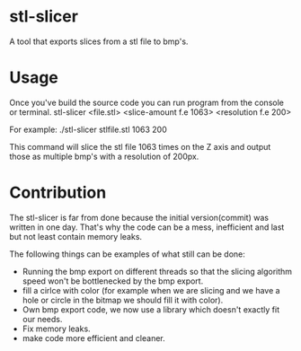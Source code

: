 # stl-slicer
A tool that exports slices from a stl file to bmp's.

# Usage
Once you've build the source code you can run program from the console or terminal.
stl-slicer <file.stl> <slice-amount f.e 1063> <resolution f.e 200>

For example: ./stl-slicer stlfile.stl 1063 200

This command will slice the stl file 1063 times on the Z axis and output those as multiple bmp's with a resolution of 200px.

# Contribution
The stl-slicer is far from done because the initial version(commit) was written in one day. That's why the code can be a mess, inefficient and last but not least contain memory leaks.

The following things can be examples of what still can be done:
- Running the bmp export on different threads so that the slicing algorithm speed won't be bottlenecked by the bmp export.
- fill a cirlce with color (for example when we are slicing and we have a hole or circle in the bitmap we should fill it with color).
- Own bmp export code, we now use a library which doesn't exactly fit our needs.
- Fix memory leaks.
- make code more efficient and cleaner.
